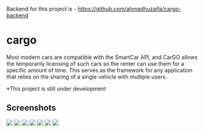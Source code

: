 Backend for this project is - https://github.com/ahmadhuzaifa/cargo-backend

# cargo

Most modern cars are compatible with the SmartCar API, and CarGO allows the temporarily licensing of such cars so the renter can use them for a specific amount of time. This serves as the framework for any application that relies on the sharing of a single vehicle with multiple users.

*This project is still under development

## Screenshots
<img src= "https://github.com/ahmadhuzaifa/cargo/blob/master/image/1.png">
<img src= "https://github.com/ahmadhuzaifa/cargo/blob/master/image/2.png">
<img src= "https://github.com/ahmadhuzaifa/cargo/blob/master/image/3.png">
<img src= "https://github.com/ahmadhuzaifa/cargo/blob/master/image/4.png">
<img src= "https://github.com/ahmadhuzaifa/cargo/blob/master/image/5.png">
<img src= "https://github.com/ahmadhuzaifa/cargo/blob/master/image/6.png">
<img src= "https://github.com/ahmadhuzaifa/cargo/blob/master/image/7.png">




